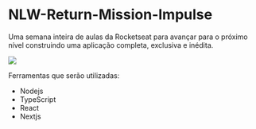 # NLW-Return-Mission-Impulse
 Uma semana inteira de aulas da Rocketseat para avançar para o próximo nível construindo uma aplicação completa, exclusiva e inédita.
 
 <img src="![image](https://user-images.githubusercontent.com/76978377/167170941-50023d7e-7d57-49e0-ad39-b237d0810b83.png)" />
</p>
 
 
 Ferramentas que serão utilizadas: 
 
 * Nodejs 
 * TypeScript
 * React
 * Nextjs
